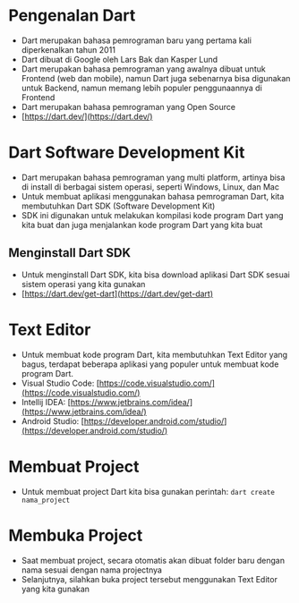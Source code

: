 # Pengenalan Dart
* Dart merupakan bahasa pemrograman baru yang pertama kali diperkenalkan tahun 2011
* Dart dibuat di Google oleh Lars Bak dan Kasper Lund
* Dart merupakan bahasa pemrograman yang awalnya dibuat untuk Frontend (web dan mobile), namun Dart juga sebenarnya bisa digunakan untuk Backend, namun memang lebih populer penggunaannya di Frontend
* Dart merupakan bahasa pemrograman yang Open Source
* [https://dart.dev/](https://dart.dev/)

# Dart Software Development Kit
* Dart merupakan bahasa pemrograman yang multi platform, artinya bisa di install di berbagai sistem operasi, seperti Windows, Linux, dan Mac
* Untuk membuat aplikasi menggunakan bahasa pemrograman Dart, kita membutuhkan Dart SDK (Software Development Kit)
* SDK ini digunakan untuk melakukan kompilasi kode program Dart yang kita buat dan juga menjalankan kode program Dart yang kita buat

## Menginstall Dart SDK
* Untuk menginstall Dart SDK, kita bisa download aplikasi Dart SDK sesuai sistem operasi yang kita gunakan
* [https://dart.dev/get-dart](https://dart.dev/get-dart)

# Text Editor
* Untuk membuat kode program Dart, kita membutuhkan Text Editor yang bagus, terdapat beberapa aplikasi yang populer untuk membuat kode program Dart.
* Visual Studio Code: [https://code.visualstudio.com/](https://code.visualstudio.com/)
* Intellij IDEA: [https://www.jetbrains.com/idea/](https://www.jetbrains.com/idea/)
* Android Studio: [https://developer.android.com/studio/](https://developer.android.com/studio/)

# Membuat Project
* Untuk membuat project Dart kita bisa gunakan perintah: ``` dart create nama_project ```

# Membuka Project
* Saat membuat project, secara otomatis akan dibuat folder baru dengan nama sesuai dengan nama projectnya
* Selanjutnya, silahkan buka project tersebut menggunakan Text Editor yang kita gunakan
